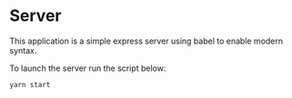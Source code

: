 # Server

This application is a simple express server using babel to enable modern syntax.

To launch the server run the script below:

```
yarn start
```